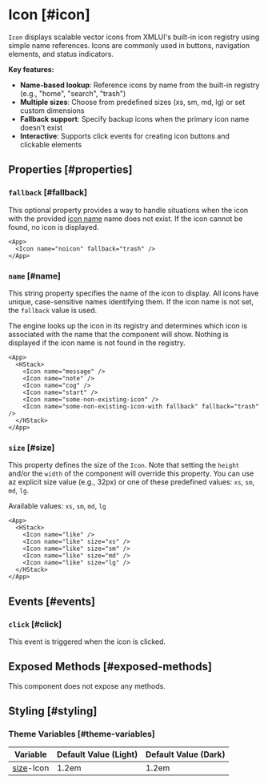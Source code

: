 # Icon [#icon]

`Icon` displays scalable vector icons from XMLUI's built-in icon registry using simple name references. Icons are commonly used in buttons, navigation elements, and status indicators.

**Key features:**
- **Name-based lookup**: Reference icons by name from the built-in registry (e.g., "home", "search", "trash")
- **Multiple sizes**: Choose from predefined sizes (xs, sm, md, lg) or set custom dimensions
- **Fallback support**: Specify backup icons when the primary icon name doesn't exist
- **Interactive**: Supports click events for creating icon buttons and clickable elements

## Properties [#properties]

### `fallback` [#fallback]

This optional property provides a way to handle situations when the icon with the provided [icon name](#name) name does not exist. If the icon cannot be found, no icon is displayed.

```xmlui-pg copy display name="Example: fallback"
<App>
  <Icon name="noicon" fallback="trash" />
</App>
```

### `name` [#name]

This string property specifies the name of the icon to display. All icons have unique, case-sensitive names identifying them. If the icon name is not set, the `fallback` value is used.

The engine looks up the icon in its registry and determines which icon is associated with the name that the component will show.
Nothing is displayed if the icon name is not found in the registry.

```xmlui-pg copy display name="Example: name"
<App>
  <HStack>
    <Icon name="message" />
    <Icon name="note" />
    <Icon name="cog" />
    <Icon name="start" />
    <Icon name="some-non-existing-icon" />
    <Icon name="some-non-existing-icon-with fallback" fallback="trash" />
  </HStack>
</App>
```

### `size` [#size]

This property defines the size of the `Icon`. Note that setting the `height` and/or the `width` of the component will override this property. You can use az explicit size value (e.g., 32px) or one of these predefined values: `xs`, `sm`, `md`, `lg`.

Available values: `xs`, `sm`, `md`, `lg`

```xmlui-pg copy display name="Example: size"
<App>
  <HStack>
    <Icon name="like" />
    <Icon name="like" size="xs" />
    <Icon name="like" size="sm" />
    <Icon name="like" size="md" />
    <Icon name="like" size="lg" />
  </HStack>
</App>
```

## Events [#events]

### `click` [#click]

This event is triggered when the icon is clicked.

## Exposed Methods [#exposed-methods]

This component does not expose any methods.

## Styling [#styling]

### Theme Variables [#theme-variables]

| Variable | Default Value (Light) | Default Value (Dark) |
| --- | --- | --- |
| [size](../styles-and-themes/common-units/#size)-Icon | 1.2em | 1.2em |

